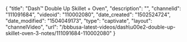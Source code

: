 {
    "title": "Dash&trade; Double Up Skillet + Oven",
    "description": "",
    "channelid": "111091684",
    "videoid": "110002080",
    "date_created": "1502524724",
    "date_modified": "1504049173",
    "type": "captivate",
    "layout": "channelVideo",
    "url": "\/bbbusa-latest-videos\/dash\u00e2-double-up-skillet-oven-3-notes\/111091684-110002080"
}